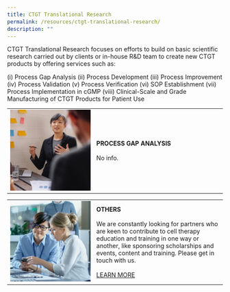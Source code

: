 ```yaml
---
title: CTGT Translational Research
permalink: /resources/ctgt-translational-research/
description: ""
---
```

CTGT Translational Research focuses on efforts to build on basic scientific research carried out by clients or in-house R&amp;D team to create new CTGT products by offering services such as:

(i) Process Gap Analysis
(ii) Process Development
(iii) Process Improvement
(iv) Process Validation
(v) Process Verification
(vi) SOP Establishment
(vii) Process Implementation in cGMP
(viii) Clinical-Scale and Grade Manufacturing of CTGT Products for Patient Use


<table>
	<tbody>
		<tr>
			<td style="width:40%">
				<img src="/images/Our%20Service%20Provision/shutterstock_519817903.jpg">
			</td>
			<td style="width:60%">
				<b>PROCESS GAP ANALYSIS</b>
				<br><br>
No info.
			</td>
	</tr></tbody>
</table>

<table>
	<tbody>
		<tr>
			<td style="width:40%">
				<img src="/images/Our%20Service%20Provision/shutterstock_1104131693.jpg">
			</td>
			<td style="width:60%">
				<b>
OTHERS</b>
				<br><br>
We are constantly looking for partners who are keen to contribute to cell therapy education and training in one way or another, like sponsoring scholarships and events, content and training. Please get in touch with us.
				<br><br>
				<a href="/newsroom-and-events/learning-portal/">LEARN MORE</a>
			</td>
	</tr></tbody>
</table>